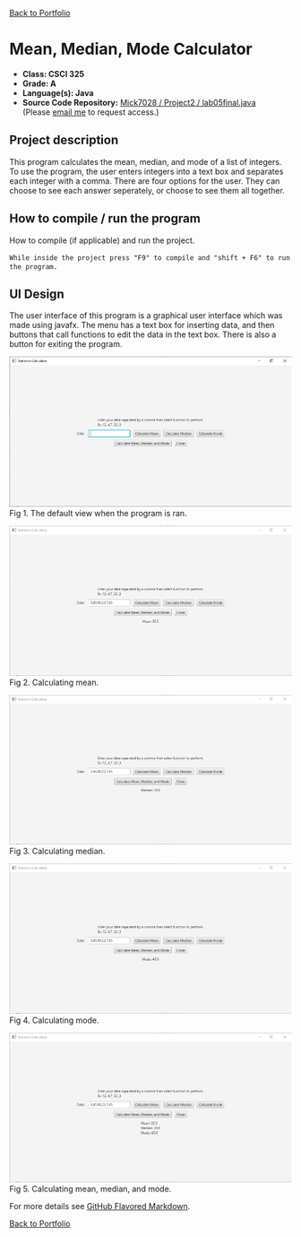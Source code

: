 [Back to Portfolio](./)

Mean, Median, Mode Calculator
===============

-   **Class: CSCI 325** 
-   **Grade: A**
-   **Language(s): Java**
-   **Source Code Repository:** [ Mick7028 / Project2 / lab05final.java](https://github.com/Mick7028/Project2/blob/main/lab05final.java)  
    (Please [email me](mailto:example@csustudent.net?subject=GitHub%20Access) to request access.)

## Project description

This program calculates the mean, median, and mode of a list of integers. To use the program, the user enters integers into a text box and separates each integer with a comma. There are four options for the user. They can choose to see each answer seperately, or choose to see them all together.

## How to compile / run the program

How to compile (if applicable) and run the project.

```Netbeans IDE
While inside the project press "F9" to compile and "shift + F6" to run the program. 
```

## UI Design

The user interface of this program is a graphical user interface which was made using javafx. The menu has a text box for inserting data, and then buttons that call functions to edit the data in the text box. There is also a button for exiting the program.

![screenshot](images/project_2_images/Menu.png)
Fig 1. The default view when the program is ran.

![screenshot](images/project_2_images/Mean.png)
Fig 2. Calculating mean.

![screenshot](images/project_2_images/Median.png)
Fig 3. Calculating median.

![screenshot](images/project_2_images/Mode.png)
Fig 4. Calculating mode.

![screenshot](images/project_2_images/All.png)
Fig 5. Calculating mean, median, and mode.

For more details see [GitHub Flavored Markdown](https://guides.github.com/features/mastering-markdown/).

[Back to Portfolio](./)
